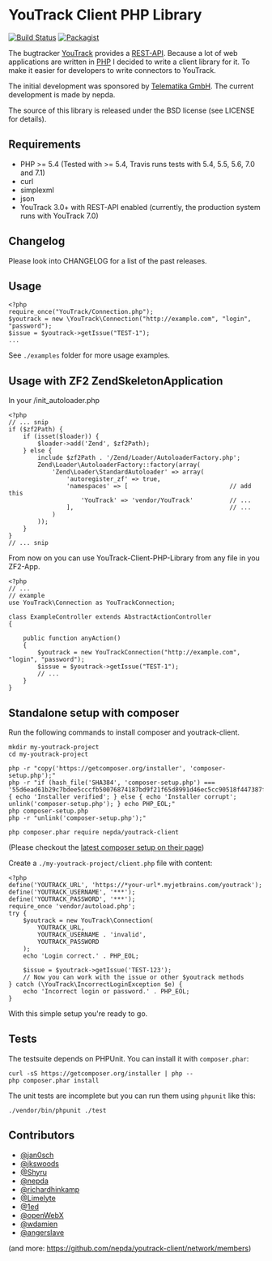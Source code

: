 YouTrack Client PHP Library
===========================

[![Build Status](https://travis-ci.org/nepda/youtrack-client.png?branch=master)](https://travis-ci.org/nepda/youtrack-client)
[![Packagist](https://img.shields.io/packagist/v/nepda/youtrack-client.svg)](https://packagist.org/packages/nepda/youtrack-client)

The bugtracker [YouTrack](http://www.jetbrains.com/youtrack/) provides a
[REST-API](https://www.jetbrains.com/help/youtrack/standalone/2017.1/YouTrack-REST-API-Reference.html).
Because a lot of web applications are written in [PHP](http://php.net) I decided to write a client library for it.
To make it easier for developers to write connectors to YouTrack.

The initial development was sponsored by [Telematika GmbH](http://www.telematika.de).
The current development is made by nepda.

The source of this library is released under the BSD license (see LICENSE for details).

## Requirements

* PHP >= 5.4 (Tested with >= 5.4, Travis runs tests with 5.4, 5.5, 5.6, 7.0 and 7.1)
* curl
* simplexml
* json
* YouTrack 3.0+ with REST-API enabled (currently, the production system runs with YouTrack 7.0)

## Changelog

Please look into CHANGELOG for a list of the past releases.

## Usage

    <?php
    require_once("YouTrack/Connection.php");
    $youtrack = new \YouTrack\Connection("http://example.com", "login", "password");
    $issue = $youtrack->getIssue("TEST-1");
    ...

See `./examples` folder for more usage examples.

## Usage with ZF2 ZendSkeletonApplication

In your /init_autoloader.php

    <?php
    // ... snip
    if ($zf2Path) {
        if (isset($loader)) {
            $loader->add('Zend', $zf2Path);
        } else {
            include $zf2Path . '/Zend/Loader/AutoloaderFactory.php';
            Zend\Loader\AutoloaderFactory::factory(array(
                'Zend\Loader\StandardAutoloader' => array(
                    'autoregister_zf' => true,
                    'namespaces' => [                            // add this
                        'YouTrack' => 'vendor/YouTrack'          // ...
                    ],                                           // ...
                )
            ));
        }
    }
    // ... snip

From now on you can use YouTrack-Client-PHP-Library from any file in you ZF2-App.

    <?php
    // ...
    // example
    use YouTrack\Connection as YouTrackConnection;

    class ExampleController extends AbstractActionController
    {

        public function anyAction()
        {
            $youtrack = new YouTrackConnection("http://example.com", "login", "password");
            $issue = $youtrack->getIssue("TEST-1");
            // ...
        }
    }

## Standalone setup with composer

Run the following commands to install composer and youtrack-client.

    mkdir my-youtrack-project
    cd my-youtrack-project

    php -r "copy('https://getcomposer.org/installer', 'composer-setup.php');"
    php -r "if (hash_file('SHA384', 'composer-setup.php') === '55d6ead61b29c7bdee5cccfb50076874187bd9f21f65d8991d46ec5cc90518f447387fb9f76ebae1fbbacf329e583e30') { echo 'Installer verified'; } else { echo 'Installer corrupt'; unlink('composer-setup.php'); } echo PHP_EOL;"
    php composer-setup.php
    php -r "unlink('composer-setup.php');"
    
    php composer.phar require nepda/youtrack-client
(Please checkout the [latest composer setup on their page](https://getcomposer.org/download/))

Create a `./my-youtrack-project/client.php` file with content:

    <?php
    define('YOUTRACK_URL', 'https://*your-url*.myjetbrains.com/youtrack');
    define('YOUTRACK_USERNAME', '***');
    define('YOUTRACK_PASSWORD', '***');
    require_once 'vendor/autoload.php';
    try {
        $youtrack = new YouTrack\Connection(
            YOUTRACK_URL,
            YOUTRACK_USERNAME . 'invalid',
            YOUTRACK_PASSWORD
        );
        echo 'Login correct.' . PHP_EOL;
        
        $issue = $youtrack->getIssue('TEST-123');
        // Now you can work with the issue or other $youtrack methods
    } catch (\YouTrack\IncorrectLoginException $e) {
        echo 'Incorrect login or password.' . PHP_EOL;
    }

With this simple setup you're ready to go.

## Tests

The testsuite depends on PHPUnit. You can install it with `composer.phar`:

    curl -sS https://getcomposer.org/installer | php --
    php composer.phar install


The unit tests are incomplete but you can run them using `phpunit` like this:

    ./vendor/bin/phpunit ./test


## Contributors

* [@jan0sch](https://github.com/jan0sch)
* [@jkswoods](https://github.com/jkswoods)
* [@Shyru](https://github.com/Shyru)
* [@nepda](https://github.com/nepda)
* [@richardhinkamp](https://github.com/richardhinkamp)
* [@Limelyte](https://github.com/Limelyte)
* [@1ed](https://github.com/1ed)
* [@openWebX](https://github.com/openWebX)
* [@wdamien](https://github.com/wdamien)
* [@angerslave](https://github.com/Angerslave)

(and more: https://github.com/nepda/youtrack-client/network/members)
